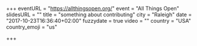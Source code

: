 +++
eventURL = "https://allthingsopen.org/"
event = "All Things Open"
slidesURL = ""
title = "something about contributing"
city = "Raleigh"
date = "2017-10-23T16:36:40+02:00"
fuzzydate = true
video = ""
country = "USA"
country_emoji = "us"

+++

